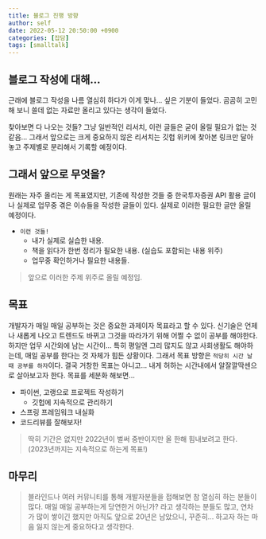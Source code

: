 ```yaml
---
title: 블로그 진행 방향
author: self
date: 2022-05-12 20:50:00 +0900
categories: [잡담]
tags: [smalltalk]
---
```


## 블로그 작성에 대해...
근래에 블로그 작성을 나름 열심히 하다가 이게 맞나... 싶은 기분이 들었다. 곰곰히 고민해 보니 쓸데 없는 자료만 올리고 있다는 생각이 들었다.

찾아보면 다 나오는 것들? 그냥 일반적인 리서치, 이런 글들은 굳이 올릴 필요가 없는 것 같음...
그래서 앞으로는 크게 중요하지 않은 리서치는 깃헙 위키에 찾아본 링크만 달아놓고 주제별로 분리해서 기록할 예정이다.

## 그래서 앞으로 무엇을?
원래는 자주 올리는 게 목표였지만,
기존에 작성한 것들 중 한국투자증권 API 활용 글이나 실제로 업무중 겪은 이슈들을 작성한 글들이 있다.
실제로 이러한 필요한 글만 올릴 예정이다.

* `이런 것들!`
  * 내가 실제로 실습한 내용.
  * 책을 읽다가 한번 정리가 필요한 내용. (실습도 포함되는 내용 위주)
  * 업무중 확인하거나 필요한 내용들.

> 앞으로 이러한 주제 위주로 올릴 예정임.

## 목표
개발자가 매일 매일 공부하는 것은 중요한 과제이자 목표라고 할 수 있다. 신기술은 언제나 새롭게 나오고 트렌드도 바뀌고 그것을 따라가기 위해 어쩔 수 없이 공부를 해야한다.
하지만 업무 시간외에 남는 시간이... 특히 평일엔 그리 많지도 않고 사회생활도 해야하는데, 매일 공부를 한다는 것 자체가 힘든 상황이다.
그래서 목표 방향은 `적당히 시간 날 때 공부를 하자`이다. 결국 거창한 목표는 아니고... 내게 허하는 시간내에서 알잘깔딱센으로 살아보고자 한다.
목표를 세분화 해보면...
* 파이썬, 고랭으로 프로젝트 작성하기
  * 깃헙에 지속적으로 관리하기
* 스프링 프레임워크 내실화
* 코드리뷰를 잘해보자!

> 딱히 기간은 없지만 2022년이 벌써 중반이지만 올 한해 힘내보려고 한다. (2023년까지는 지속적으로 하는게 목표!)

## 마무리
> 블라인드나 여러 커뮤니티를 통해 개발자분들을 접해보면 참 열심히 하는 분들이 많다. 매일 매일 공부하는게 당연한거 아닌가? 라고 생각하는 분들도 많고,
> 연차가 많이 쌓이긴 했지만 아직도 앞으로 20년은 남았으니, 꾸준히... 하고자 하는 마음 잃지 않는게 중요하다고 생각한다.
